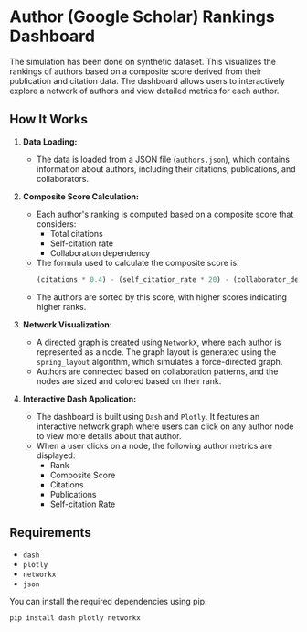 
# Author (Google Scholar) Rankings Dashboard

The simulation has been done on synthetic dataset. This visualizes the rankings of authors based on a composite score derived from their publication and citation data. The dashboard allows users to interactively explore a network of authors and view detailed metrics for each author.

## How It Works

1. **Data Loading:**
   - The data is loaded from a JSON file (`authors.json`), which contains information about authors, including their citations, publications, and collaborators.

2. **Composite Score Calculation:**
   - Each author's ranking is computed based on a composite score that considers:
     - Total citations
     - Self-citation rate
     - Collaboration dependency
   - The formula used to calculate the composite score is:
     ```python
     (citations * 0.4) - (self_citation_rate * 20) - (collaborator_dependency * 10)
     ```
   - The authors are sorted by this score, with higher scores indicating higher ranks.

3. **Network Visualization:**
   - A directed graph is created using `NetworkX`, where each author is represented as a node. The graph layout is generated using the `spring_layout` algorithm, which simulates a force-directed graph.
   - Authors are connected based on collaboration patterns, and the nodes are sized and colored based on their rank.

4. **Interactive Dash Application:**
   - The dashboard is built using `Dash` and `Plotly`. It features an interactive network graph where users can click on any author node to view more details about that author.
   - When a user clicks on a node, the following author metrics are displayed:
     - Rank
     - Composite Score
     - Citations
     - Publications
     - Self-citation Rate

## Requirements

- `dash`
- `plotly`
- `networkx`
- `json`

You can install the required dependencies using pip:

```bash
pip install dash plotly networkx

